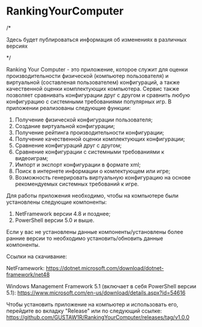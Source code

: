 # RankingYourComputer
/*

Здесь будет публироваться информация об изменениях в различных версиях

*/

Ranking Your Computer - это приложение, которое служит для оценки производительности физической (компьютер пользователя) и виртуальной (составленая пользователем) конфигураций, а также качественной оценки комплектующих компьютера. Сервис также позволяет сравнивать конфигурации друг с другом и сравнить любую конфигурацию с системными требованиями популярных игр.
В приложении реализованы следующие функции:
1.	Получение физической конфигурации пользователя;
2.	Создание виртуальной конфигурации;
3.	Получение рейтинга производительности конфигурации;
4.	Получение качественной оценки комплектующих конфигурации;
5.	Сравнение конфигураций друг с другом;
6.	Сравнение конфигурации с системными требованиями к видеоиграм;
7.	Импорт и экспорт конфигурации в формате xml;
8.	Поиск в интернете информации о комлектующем или игре;
9.	Возможность генерировать виртуальную конфигурацию на основе рекомендуемых системных требований к игре.

Для работы приложения необходимо, чтобы на компьютере были установлены следующие компоненты:
1.	NetFramework версии 4.8 и позднее;
2.	PowerShell версии 5.0 и выше.

Если у вас не установлены данные компоненты/установлены более ранние версии то необходимо установить/обновить данные компоненты.

Ссылки на скачивание:

NetFramework: https://dotnet.microsoft.com/download/dotnet-framework/net48

Windows Management Framework 5.1 (включает в себя PowerShell версии 5.1): https://www.microsoft.com/en-us/download/details.aspx?id=54616

Чтобы установить приложение на компьютер и использовать его, перейдите во вкладку "Release" или по следующий ссылке:
https://github.com/GUSTAW1R/RankingYourComputer/releases/tag/v1.0.0
